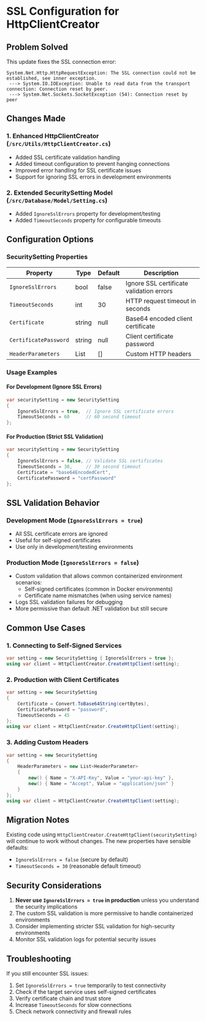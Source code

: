 # SSL Configuration for HttpClientCreator

## Problem Solved

This update fixes the SSL connection error:

```
System.Net.Http.HttpRequestException: The SSL connection could not be established, see inner exception.
 ---> System.IO.IOException: Unable to read data from the transport connection: Connection reset by peer.
 ---> System.Net.Sockets.SocketException (54): Connection reset by peer
```

## Changes Made

### 1. Enhanced HttpClientCreator (`/src/Utils/HttpClientCreator.cs`)

- Added SSL certificate validation handling
- Added timeout configuration to prevent hanging connections
- Improved error handling for SSL certificate issues
- Support for ignoring SSL errors in development environments

### 2. Extended SecuritySetting Model (`/src/Database/Model/Setting.cs`)

- Added `IgnoreSslErrors` property for development/testing
- Added `TimeoutSeconds` property for configurable timeouts

## Configuration Options

### SecuritySetting Properties

| Property              | Type                  | Default | Description                              |
| --------------------- | --------------------- | ------- | ---------------------------------------- |
| `IgnoreSslErrors`     | bool                  | false   | Ignore SSL certificate validation errors |
| `TimeoutSeconds`      | int                   | 30      | HTTP request timeout in seconds          |
| `Certificate`         | string                | null    | Base64 encoded client certificate        |
| `CertificatePassword` | string                | null    | Client certificate password              |
| `HeaderParameters`    | List<HeaderParameter> | []      | Custom HTTP headers                      |

### Usage Examples

#### For Development (Ignore SSL Errors)

```csharp
var securitySetting = new SecuritySetting
{
    IgnoreSslErrors = true,  // Ignore SSL certificate errors
    TimeoutSeconds = 60      // 60 second timeout
};
```

#### For Production (Strict SSL Validation)

```csharp
var securitySetting = new SecuritySetting
{
    IgnoreSslErrors = false, // Validate SSL certificates
    TimeoutSeconds = 30,     // 30 second timeout
    Certificate = "base64EncodedCert",
    CertificatePassword = "certPassword"
};
```

## SSL Validation Behavior

### Development Mode (`IgnoreSslErrors = true`)

- All SSL certificate errors are ignored
- Useful for self-signed certificates
- Use only in development/testing environments

### Production Mode (`IgnoreSslErrors = false`)

- Custom validation that allows common containerized environment scenarios:
  - Self-signed certificates (common in Docker environments)
  - Certificate name mismatches (when using service names)
- Logs SSL validation failures for debugging
- More permissive than default .NET validation but still secure

## Common Use Cases

### 1. Connecting to Self-Signed Services

```csharp
var setting = new SecuritySetting { IgnoreSslErrors = true };
using var client = HttpClientCreator.CreateHttpClient(setting);
```

### 2. Production with Client Certificates

```csharp
var setting = new SecuritySetting
{
    Certificate = Convert.ToBase64String(certBytes),
    CertificatePassword = "password",
    TimeoutSeconds = 45
};
using var client = HttpClientCreator.CreateHttpClient(setting);
```

### 3. Adding Custom Headers

```csharp
var setting = new SecuritySetting
{
    HeaderParameters = new List<HeaderParameter>
    {
        new() { Name = "X-API-Key", Value = "your-api-key" },
        new() { Name = "Accept", Value = "application/json" }
    }
};
using var client = HttpClientCreator.CreateHttpClient(setting);
```

## Migration Notes

Existing code using `HttpClientCreator.CreateHttpClient(securitySetting)` will continue to work without changes. The new properties have sensible defaults:

- `IgnoreSslErrors = false` (secure by default)
- `TimeoutSeconds = 30` (reasonable default timeout)

## Security Considerations

1. **Never use `IgnoreSslErrors = true` in production** unless you understand the security implications
2. The custom SSL validation is more permissive to handle containerized environments
3. Consider implementing stricter SSL validation for high-security environments
4. Monitor SSL validation logs for potential security issues

## Troubleshooting

If you still encounter SSL issues:

1. Set `IgnoreSslErrors = true` temporarily to test connectivity
2. Check if the target service uses self-signed certificates
3. Verify certificate chain and trust store
4. Increase `TimeoutSeconds` for slow connections
5. Check network connectivity and firewall rules
